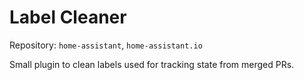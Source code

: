 # Label Cleaner

Repository: `home-assistant`, `home-assistant.io`

Small plugin to clean labels used for tracking state from merged PRs.
